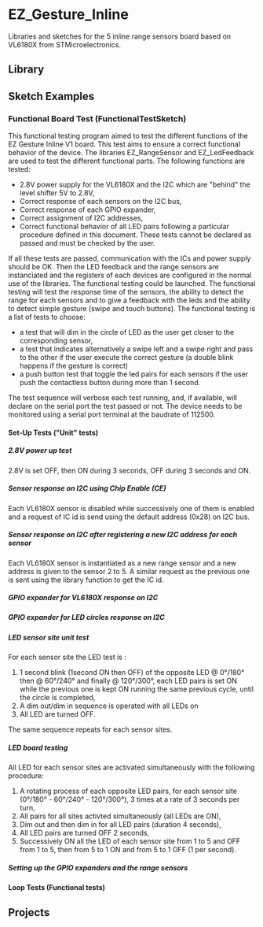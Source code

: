 # EZ_Gesture_Inline
Libraries and sketches for the 5 inline range sensors board based on VL6180X from STMicroelectronics.

## Library



## Sketch Examples

### Functional Board Test (FunctionalTestSketch)

This functional testing program aimed to test the different functions of the EZ Gesture Inline V1 board. This test aims to ensure a correct functional behavior of the device. The libraries EZ_RangeSensor and EZ_LedFeedback are used to test the different functional parts. The following functions are tested:
* 2.8V power supply for the VL6180X and the I2C which are "behind" the level shifter 5V to 2.8V,
* Correct response of each sensors on the I2C bus,
* Correct response of each GPIO expander,
* Correct assignment of I2C addresses,
* Correct functional behavior of all LED pairs following a particular procedure defined in this document. These tests cannot be declared as passed and must be checked by the user.

If all these tests are passed, communication with the ICs and power supply should be OK. Then the LED feedback and the range sensors are instanciated and the registers of each devices are configured in the normal use of the libraries. The functional testing could be launched.
The functional testing will test the response time of the sensors, the ability to detect the range for each sensors and to give a feedback with the leds and the ability to detect simple gesture (swipe and touch buttons).
The functional testing is a list of tests to choose:

* a test that will dim in the circle of LED as the user get closer to the corresponding sensor,
* a test that indicates alternatively a swipe left and a swipe right and pass to the other if the user execute the correct gesture (a double blink happens if the gesture is correct)
* a push button test that toggle the led pairs for each sensors if the user push the contactless button during more than 1 second.

The test sequence will verbose each test running, and, if available, will declare on the serial port the test passed or not. The device needs to be monitored using a serial port terminal at the baudrate of 112500. 

#### Set-Up Tests ("Unit" tests)

##### 2.8V power up test

2.8V is set OFF, then ON during 3 seconds, OFF during 3 seconds and ON.

##### Sensor response on I2C using Chip Enable (CE)

Each VL6180X sensor is disabled while successively one of them is enabled and a request of IC id is send using the default address (0x28) on I2C bus.

##### Sensor response on I2C after registering a new I2C address for each sensor

Each VL6180X sensor is instantiated as a new range sensor and a new address is given to the sensor 2 to 5. A similar request as the previous one is sent using the library function to get the IC id.

##### GPIO expander for VL6180X response on I2C

##### GPIO expander for LED circles response on I2C

##### LED sensor site unit test

For each sensor site the LED test is :
 1. 1 second blink (1second ON then OFF) of the opposite LED @ 0°/180° then @ 60°/240° and finally @ 120°/300°,
 each LED pairs is set ON while the previous one is kept ON running the same previous cycle, until the circle is completed,
 2. A dim out/dim in sequence is operated with all LEDs on 
 3. All LED are turned OFF.

The same sequence repeats for each sensor sites.

##### LED board testing

All LED for each sensor sites are activated simultaneously with the following procedure:
 1. A rotating process of each opposite LED pairs, for each sensor site (0°/180° - 60°/240° - 120°/300°), 3 times at a rate of 3 seconds per turn,
 2. All pairs for all sites activted simultaneously (all LEDs are ON),
 3. Dim out and then dim in for all LED pairs (duration 4 seconds),
 4. All LED pairs are turned OFF 2 seconds,
 5. Successively ON all the LED of each sensor site from 1 to 5 and OFF from 1 to 5, then from 5 to 1 ON and from 5 to 1 OFF (1 per second).

##### Setting up the GPIO expanders and the range sensors


#### Loop Tests (Functional tests)



## Projects
